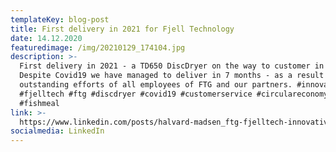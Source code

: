 ```yaml
---
templateKey: blog-post
title: First delivery in 2021 for Fjell Technology
date: 14.12.2020
featuredimage: /img/20210129_174104.jpg
description: >-
  First delivery in 2021 - a TD650 DiscDryer on the way to customer in Norway.
  Despite Covid19 we have managed to deliver in 7 months - as a result of the
  outstanding efforts of all employees of FTG and our partners. #innovative
  #fjelltech #ftg #discdryer #covid19 #customerservice #circulareconomy
  #fishmeal
link: >-
  https://www.linkedin.com/posts/halvard-madsen_ftg-fjelltech-innovative-activity-6744158369482862592-RXQY
socialmedia: LinkedIn
---
```


